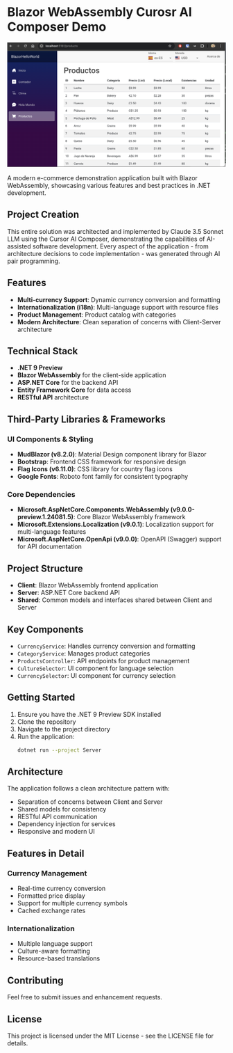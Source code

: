 # Blazor WebAssembly Curosr AI Composer Demo

![Blazor Hello World Demo Screenshot](docs/screen.png)

A modern e-commerce demonstration application built with Blazor WebAssembly, showcasing various features and best practices in .NET development.

## Project Creation

This entire solution was architected and implemented by Claude 3.5 Sonnet LLM using the Cursor AI Composer, demonstrating the capabilities of AI-assisted software development. Every aspect of the application - from architecture decisions to code implementation - was generated through AI pair programming.

## Features

- **Multi-currency Support**: Dynamic currency conversion and formatting
- **Internationalization (i18n)**: Multi-language support with resource files
- **Product Management**: Product catalog with categories
- **Modern Architecture**: Clean separation of concerns with Client-Server architecture

## Technical Stack

- **.NET 9 Preview**
- **Blazor WebAssembly** for the client-side application
- **ASP.NET Core** for the backend API
- **Entity Framework Core** for data access
- **RESTful API** architecture

## Third-Party Libraries & Frameworks

### UI Components & Styling
- **MudBlazor (v8.2.0)**: Material Design component library for Blazor
- **Bootstrap**: Frontend CSS framework for responsive design
- **Flag Icons (v6.11.0)**: CSS library for country flag icons
- **Google Fonts**: Roboto font family for consistent typography

### Core Dependencies
- **Microsoft.AspNetCore.Components.WebAssembly (v9.0.0-preview.1.24081.5)**: Core Blazor WebAssembly framework
- **Microsoft.Extensions.Localization (v9.0.1)**: Localization support for multi-language features
- **Microsoft.AspNetCore.OpenApi (v9.0.0)**: OpenAPI (Swagger) support for API documentation

## Project Structure

- **Client**: Blazor WebAssembly frontend application
- **Server**: ASP.NET Core backend API
- **Shared**: Common models and interfaces shared between Client and Server

## Key Components

- `CurrencyService`: Handles currency conversion and formatting
- `CategoryService`: Manages product categories
- `ProductsController`: API endpoints for product management
- `CultureSelector`: UI component for language selection
- `CurrencySelector`: UI component for currency selection

## Getting Started

1. Ensure you have the .NET 9 Preview SDK installed
2. Clone the repository
3. Navigate to the project directory
4. Run the application:
   ```bash
   dotnet run --project Server
   ```

## Architecture

The application follows a clean architecture pattern with:
- Separation of concerns between Client and Server
- Shared models for consistency
- RESTful API communication
- Dependency injection for services
- Responsive and modern UI

## Features in Detail

### Currency Management
- Real-time currency conversion
- Formatted price display
- Support for multiple currency symbols
- Cached exchange rates

### Internationalization
- Multiple language support
- Culture-aware formatting
- Resource-based translations

## Contributing

Feel free to submit issues and enhancement requests.

## License

This project is licensed under the MIT License - see the LICENSE file for details. 
